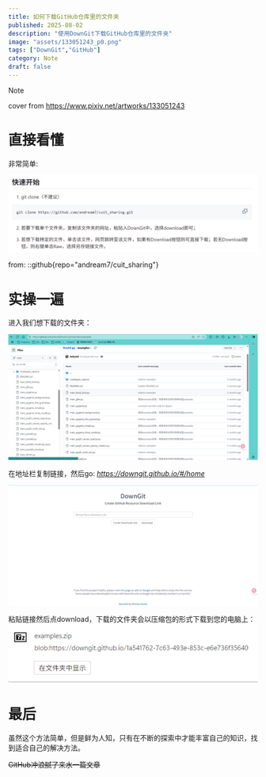 ```yaml
---
title: 如何下载GitHub仓库里的文件夹
published: 2025-08-02
description: "使用DownGit下载GitHub仓库里的文件夹"
image: "assets/133051243_p0.png"
tags: ["DownGit","GitHub"]
category: Note
draft: false
---
```


> [!NOTE]
> cover from https://www.pixiv.net/artworks/133051243

# 直接看懂

非常简单:

![](assets/image.png)

from: 
::github{repo="andream7/cuit_sharing"}

# 实操一遍

进入我们想下载的文件夹：

![](assets/image-1.png)

在地址栏复制链接，然后go: _https://downgit.github.io/#/home_

![](assets/image-2.png)

粘贴链接然后点download，下载的文件夹会以压缩包的形式下载到您的电脑上：
![](assets/image-3.png)

# 最后

虽然这个方法简单，但是鲜为人知，只有在不断的探索中才能丰富自己的知识，找到适合自己的解决方法。

~~GitHub冲浪腻了来水一篇文章~~